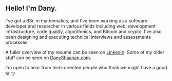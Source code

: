 ## Hello! I'm Dany.

I've got a BSc in mathematics, and I've been working as a software developer and researcher in various fields including web, development infrastructure, code quality, algorithmics, and Bitcoin and crypto. I've also been designing and executing technical interviews and assessments processes.

A fuller overview of my resume can be seen on [Linkedin](https://www.linkedin.com/in/danyshaanan/). Some of my older stuff can be seen on [DanyShaanan.com](
http://danyshaanan.com).

I'm open to hear from tech-oriented people who think we might have a good fit ツ

